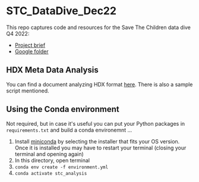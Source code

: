 # STC_DataDive_Dec22

This repo captures code and resources for the Save The Children data dive Q4 2022:

- [Project brief](https://docs.google.com/document/d/1TQ2TiGK_k8KEIUPzVb3ZSKaxzEBP9s9ZJBI2U_HeQ6U/edit#)
- [Google folder](https://drive.google.com/drive/folders/1eBQZhSeCXC9a62Dpg8_cWeKIZXfrxfGz)

## HDX Meta Data Analysis

You can find a document analyzing HDX format [here](https://docs.google.com/document/d/1DUPJeQOzJGMI8qcsaAUQIqTlAv0URAkVrvvkav7PtUo/edit?usp=share_link). There is also a sample script mentioned.

## Using the Conda environment

Not required, but in case it's useful you can put your Python packages in `requirements.txt` and build a conda environemnt ...

1. Install [miniconda](https://docs.conda.io/en/latest/miniconda.html) by selecting the installer that fits your OS version. Once it is installed you may have to restart your terminal (closing your terminal and opening again)
2. In this directory, open terminal
3. `conda env create -f environment.yml`
4. `conda activate stc_analysis`
